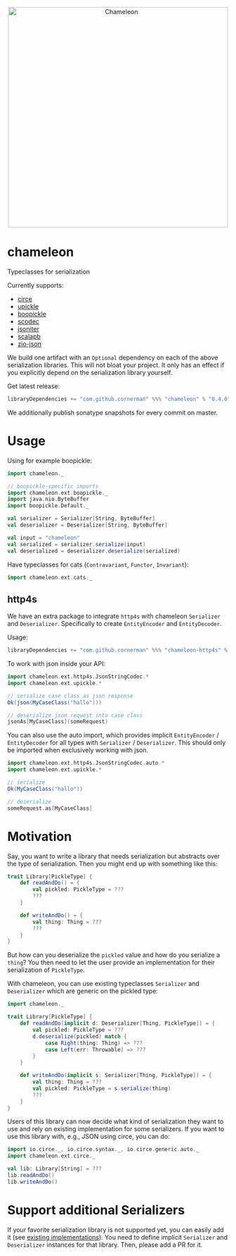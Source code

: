 <p align="center">
    <img src="https://user-images.githubusercontent.com/34600369/41201195-3fc423fe-6cab-11e8-9956-a300ab40e2e7.png" alt="Chameleon" width="500">
</p>

# chameleon

Typeclasses for serialization

Currently supports:
* [circe](https://github.com/circe/circe)
* [upickle](https://github.com/lihaoyi/upickle)
* [boopickle](https://github.com/suzaku-io/boopickle)
* [scodec](https://github.com/scodec/scodec)
* [jsoniter](https://github.com/plokhotnyuk/jsoniter-scala)
* [scalapb](https://github.com/scalapb/ScalaPB)
* [zio-json](https://github.com/zio/zio-json)

We build one artifact with an `Optional` dependency on each of the above serialization libraries.
This will not bloat your project. It only has an effect if you explicitly depend on the serialization library yourself.

Get latest release:
```scala
libraryDependencies += "com.github.cornerman" %%% "chameleon" % "0.4.0"
```

We additionally publish sonatype snapshots for every commit on master.

# Usage

Using for example boopickle:

```scala
import chameleon._

// boopickle-specific imports
import chameleon.ext.boopickle._
import java.nio.ByteBuffer
import boopickle.Default._

val serializer = Serializer[String, ByteBuffer]
val deserializer = Deserializer[String, ByteBuffer]

val input = "chameleon"
val serialized = serializer.serialize(input)
val deserialized = deserializer.deserialize(serialized)
```

Have typeclasses for cats (`Contravariant`, `Functor`, `Invariant`):
```scala
import chameleon.ext.cats._
```

## http4s

We have an extra package to integrate `http4s` with chameleon `Serializer` and `Deserializer`. Specifically to create `EntityEncoder` and `EntityDecoder`.

Usage:
```scala
libraryDependencies += "com.github.cornerman" %%% "chameleon-http4s" % "0.4.0"
```

To work with json inside your API:
```scala
import chameleon.ext.http4s.JsonStringCodec.*
import chameleon.ext.upickle.*

// serialize case class as json response
Ok(json(MyCaseClass("hallo")))

// deserialize json request into case class
jsonAs[MyCaseClass](someRequest)
```

You can also use the auto import, which provides implicit `EntityEncoder` / `EntityDecoder` for all types with `Serializer` / `Deserializer`. This should only be imported when exclusively working with json.
```scala
import chameleon.ext.http4s.JsonStringCodec.auto.*
import chameleon.ext.upickle.*

// serialize
Ok(MyCaseClass("hallo"))

// deserialize
someRequest.as[MyCaseClass]
```

# Motivation

Say, you want to write a library that needs serialization but abstracts over the type of serialization. Then you might end up with something like this:

```scala
trait Library[PickleType] {
    def readAndDo() = {
        val pickled: PickleType = ???
        ???
    }

    def writeAndDo() = {
        val thing: Thing = ???
        ???
    }
}
```

But how can you deserialize the `pickled` value and how do you serialize a `thing`? You then need to let the user provide an implementation for their serialization of `PickleType`.

With chameleon, you can use existing typeclasses `Serializer` and `Deserializer` which are generic on the pickled type:

```scala
import chameleon._

trait Library[PickleType] {
    def readAndDo(implicit d: Deserializer[Thing, PickleType]) = {
        val pickled: PickleType = ???
        d.deserialize(pickled) match {
            case Right(thing: Thing) => ???
            case Left(err: Throwable) => ???
        }
    }

    def writeAndDo(implicit s: Serializer[Thing, PickleType]) = {
        val thing: Thing = ???
        val pickled: PickleType = s.serialize(thing)
        ???
    }
}
```

Users of this library can now decide what kind of serialization they want to use and rely on existing implementation for some serializers. If you want to use this library with, e.g., JSON using circe, you can do:
```scala
import io.circe._, io.circe.syntax._, io.circe.generic.auto._
import chameleon.ext.circe._

val lib: Library[String] = ???
lib.readAndDo()
lib.writeAndDo()
```

# Support additional Serializers

If your favorite serialization library is not supported yet, you can easily add it (see [existing implementations](https://github.com/cornerman/chameleon/tree/master/chameleon/src/main/scala/ext)). You need to define implicit `Serializer` and `Deserializer` instances for that library. Then, please add a PR for it.
